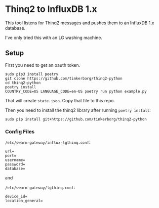 Thinq2 to InfluxDB 1.x
======================

This tool listens for Thinq2 messages and pushes them to an InfluxDB 1.x
database.

I've only tried this with an LG washing machine.

Setup
-----

First you need to get an oauth token.

```
sudo pip3 install poetry
git clone https://github.com/tinkerborg/thinq2-python
cd thinq2-python
poetry install
COUNTRY_CODE=US LANGUAGE_CODE=en-US poetry run python example.py
```

That will create `state.json`. Copy that file to this repo.

Then you need to install the thinq2 library after running `poetry install`:

```
sudo pip install git+https://github.com/tinkerborg/thinq2-python
```



### Config Files

`/etc/swarm-gateway/influx-lgthinq.conf`:

```
url=
port=
username=
password=
database=
```

and

`/etc/swarm-gateway/lgthinq.conf`:

```
device_id=
location_general=
```
